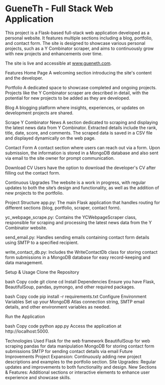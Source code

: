 # GueneTh - Full Stack Web Application

This project is a Flask-based full-stack web application developed as a personal website. It features multiple sections including a blog, portfolio, and contact form. The site is designed to showcase various personal projects, such as a Y Combinator scraper, and aims to continuously grow with new projects and enhancements over time.

The site is live and accessible at www.gueneth.com.

Features
Home Page
A welcoming section introducing the site's content and the developer.

Portfolio
A dedicated space to showcase completed and ongoing projects. Projects like the Y Combinator scraper are described in detail, with the potential for new projects to be added as they are developed.

Blog
A blogging platform where insights, experiences, or updates on development projects are shared.

Scrape Y Combinator News
A section dedicated to scraping and displaying the latest news data from Y Combinator. Extracted details include the rank, title, date, score, and comments. The scraped data is saved in a CSV file and displayed dynamically on the web page.

Contact Form
A contact section where users can reach out via a form. Upon submission, the information is stored in a MongoDB database and also sent via email to the site owner for prompt communication.

Download CV
Users have the option to download the developer's CV after filling out the contact form.

Continuous Upgrades
The website is a work in progress, with regular updates to both the site’s design and functionality, as well as the addition of new projects to the portfolio.

Project Structure
app.py:
The main Flask application that handles routing for different sections (blog, portfolio, scraper, contact form).

yc_webpage_scrape.py:
Contains the YCWebpageScraper class, responsible for scraping and processing the latest news data from the Y Combinator website.

send_email.py:
Handles sending emails containing contact form details using SMTP to a specified recipient.

write_contact_db.py:
Includes the WriteContactDb class for storing contact form submissions in a MongoDB database for easy record-keeping and data management.

Setup & Usage
Clone the Repository

bash
Copy code
git clone <repository-url>
cd <project-directory>
Install Dependencies
Ensure you have Flask, BeautifulSoup, pandas, pymongo, and other required packages.

bash
Copy code
pip install -r requirements.txt
Configure Environment Variables
Set up your MongoDB Atlas connection string, SMTP email details, and other environment variables as needed.

Run the Application

bash
Copy code
python app.py
Access the application at http://localhost:5000.

Technologies Used
Flask for the web framework
BeautifulSoup for web scraping
pandas for data manipulation
MongoDB for storing contact form submissions
SMTP for sending contact details via email
Future Improvements
Project Expansion: Continuously adding new project descriptions and examples to the portfolio section.
Site Upgrades: Regular updates and improvements to both functionality and design.
New Sections & Features: Additional sections or interactive elements to enhance user experience and showcase skills.
